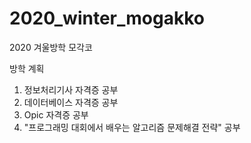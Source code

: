 # 2020_winter_mogakko
2020 겨울방학 모각코

방학 계획

1. 정보처리기사 자격증 공부
2. 데이터베이스 자격증 공부
3. Opic 자격증 공부
4. "프로그래밍 대회에서 배우는 알고리즘 문제해결 전략" 공부
